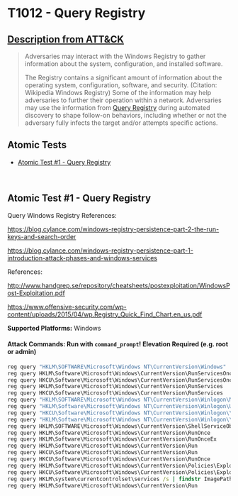 # T1012 - Query Registry
## [Description from ATT&CK](https://attack.mitre.org/wiki/Technique/T1012)
<blockquote>Adversaries may interact with the Windows Registry to gather information about the system, configuration, and installed software.

The Registry contains a significant amount of information about the operating system, configuration, software, and security. (Citation: Wikipedia Windows Registry) Some of the information may help adversaries to further their operation within a network. Adversaries may use the information from [Query Registry](https://attack.mitre.org/techniques/T1012) during automated discovery to shape follow-on behaviors, including whether or not the adversary fully infects the target and/or attempts specific actions.</blockquote>

## Atomic Tests

- [Atomic Test #1 - Query Registry](#atomic-test-1---query-registry)


<br/>

## Atomic Test #1 - Query Registry
Query Windows Registry
References:

https://blog.cylance.com/windows-registry-persistence-part-2-the-run-keys-and-search-order

https://blog.cylance.com/windows-registry-persistence-part-1-introduction-attack-phases-and-windows-services

References:

http://www.handgrep.se/repository/cheatsheets/postexploitation/WindowsPost-Exploitation.pdf

https://www.offensive-security.com/wp-content/uploads/2015/04/wp.Registry_Quick_Find_Chart.en_us.pdf

**Supported Platforms:** Windows



#### Attack Commands: Run with `command_prompt`!  Elevation Required (e.g. root or admin) 


```cmd
reg query "HKLM\SOFTWARE\Microsoft\Windows NT\CurrentVersion\Windows"
reg query HKLM\Software\Microsoft\Windows\CurrentVersion\RunServicesOnce
reg query HKCU\Software\Microsoft\Windows\CurrentVersion\RunServicesOnce
reg query HKLM\Software\Microsoft\Windows\CurrentVersion\RunServices
reg query HKCU\Software\Microsoft\Windows\CurrentVersion\RunServices
reg query "HKLM\SOFTWARE\Microsoft\Windows NT\CurrentVersion\Winlogon\Notify"
reg query "HKLM\Software\Microsoft\Windows NT\CurrentVersion\Winlogon\Userinit"
reg query "HKCU\Software\Microsoft\Windows NT\CurrentVersion\Winlogon\\Shell"
reg query "HKLM\Software\Microsoft\Windows NT\CurrentVersion\Winlogon\\Shell"
reg query HKLM\SOFTWARE\Microsoft\Windows\CurrentVersion\ShellServiceObjectDelayLoad
reg query HKLM\Software\Microsoft\Windows\CurrentVersion\RunOnce
reg query HKLM\Software\Microsoft\Windows\CurrentVersion\RunOnceEx
reg query HKLM\Software\Microsoft\Windows\CurrentVersion\Run
reg query HKCU\Software\Microsoft\Windows\CurrentVersion\Run
reg query HKCU\Software\Microsoft\Windows\CurrentVersion\RunOnce
reg query HKLM\Software\Microsoft\Windows\CurrentVersion\Policies\Explorer\Run
reg query HKCU\Software\Microsoft\Windows\CurrentVersion\Policies\Explorer\Run
reg query HKLM\system\currentcontrolset\services /s | findstr ImagePath 2>nul | findstr /Ri ".*\.sys$"
reg query HKLM\Software\Microsoft\Windows\CurrentVersion\Run
```






<br/>
